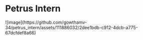 
<h1> Petrus Intern</h1>
![image](https://github.com/gowthamv-34/petrus_intern/assets/111886032/2dee1bdb-c912-4dcb-a775-67dcfdef8a66)

